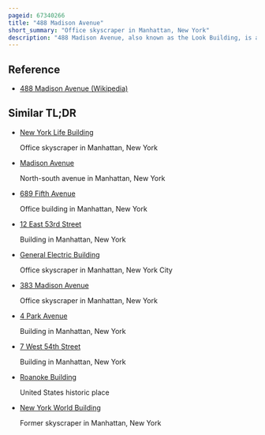```yaml
---
pageid: 67340266
title: "488 Madison Avenue"
short_summary: "Office skyscraper in Manhattan, New York"
description: "488 Madison Avenue, also known as the Look Building, is a 25-story Office Building in the Midtown Manhattan Neighborhood of New York City. It is along Madison Avenue's western sidewalk between 51st and 52nd Streets, near St. Saint Patrick's cathedral. 488 Madison Avenue was designed by Emery Roth Sons in the international Style and was built and developed by uris Brothers. The Building was originally named for its primary Tenant the american Magazine Look."
---
```


## Reference

- [488 Madison Avenue (Wikipedia)](https://en.wikipedia.org/?curid=67340266)

## Similar TL;DR

- [New York Life Building](/tldr/en/new-york-life-building)

  Office skyscraper in Manhattan, New York

- [Madison Avenue](/tldr/en/madison-avenue)

  North-south avenue in Manhattan, New York

- [689 Fifth Avenue](/tldr/en/689-fifth-avenue)

  Office building in Manhattan, New York

- [12 East 53rd Street](/tldr/en/12-east-53rd-street)

  Building in Manhattan, New York

- [General Electric Building](/tldr/en/general-electric-building)

  Office skyscraper in Manhattan, New York City

- [383 Madison Avenue](/tldr/en/383-madison-avenue)

  Office skyscraper in Manhattan, New York

- [4 Park Avenue](/tldr/en/4-park-avenue)

  Building in Manhattan, New York

- [7 West 54th Street](/tldr/en/7-west-54th-street)

  Building in Manhattan, New York

- [Roanoke Building](/tldr/en/roanoke-building)

  United States historic place

- [New York World Building](/tldr/en/new-york-world-building)

  Former skyscraper in Manhattan, New York
